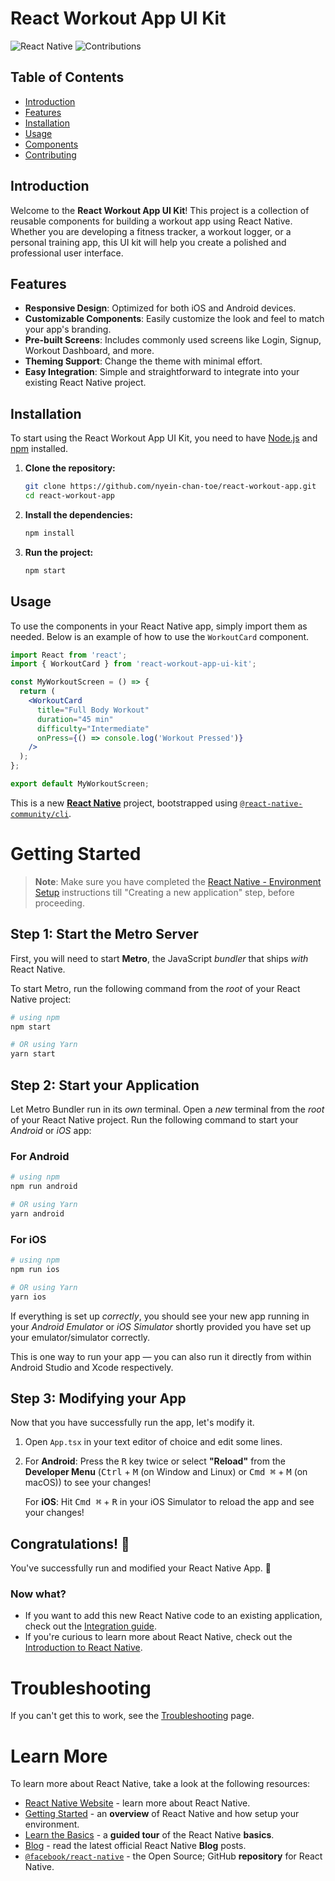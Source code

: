 # React Workout App UI Kit

![React Native](https://img.shields.io/badge/React%20Native-0.63-blue)
![Contributions](https://img.shields.io/badge/contributions-welcome-brightgreen)

## Table of Contents

- [Introduction](#introduction)
- [Features](#features)
- [Installation](#installation)
- [Usage](#usage)
- [Components](#components)
- [Contributing](#contributing)

## Introduction

Welcome to the **React Workout App UI Kit**! This project is a collection of reusable components for building a workout app using React Native. Whether you are developing a fitness tracker, a workout logger, or a personal training app, this UI kit will help you create a polished and professional user interface.

## Features

- **Responsive Design**: Optimized for both iOS and Android devices.
- **Customizable Components**: Easily customize the look and feel to match your app's branding.
- **Pre-built Screens**: Includes commonly used screens like Login, Signup, Workout Dashboard, and more.
- **Theming Support**: Change the theme with minimal effort.
- **Easy Integration**: Simple and straightforward to integrate into your existing React Native project.

## Installation

To start using the React Workout App UI Kit, you need to have [Node.js](https://nodejs.org/) and [npm](https://www.npmjs.com/) installed.

1. **Clone the repository:**

    ```bash
    git clone https://github.com/nyein-chan-toe/react-workout-app.git
    cd react-workout-app
    ```

2. **Install the dependencies:**

    ```bash
    npm install
    ```

3. **Run the project:**

    ```bash
    npm start
    ```

## Usage

To use the components in your React Native app, simply import them as needed. Below is an example of how to use the `WorkoutCard` component.

```jsx
import React from 'react';
import { WorkoutCard } from 'react-workout-app-ui-kit';

const MyWorkoutScreen = () => {
  return (
    <WorkoutCard
      title="Full Body Workout"
      duration="45 min"
      difficulty="Intermediate"
      onPress={() => console.log('Workout Pressed')}
    />
  );
};

export default MyWorkoutScreen;
```

This is a new [**React Native**](https://reactnative.dev) project, bootstrapped using [`@react-native-community/cli`](https://github.com/react-native-community/cli).

# Getting Started

>**Note**: Make sure you have completed the [React Native - Environment Setup](https://reactnative.dev/docs/environment-setup) instructions till "Creating a new application" step, before proceeding.

## Step 1: Start the Metro Server

First, you will need to start **Metro**, the JavaScript _bundler_ that ships _with_ React Native.

To start Metro, run the following command from the _root_ of your React Native project:

```bash
# using npm
npm start

# OR using Yarn
yarn start
```

## Step 2: Start your Application

Let Metro Bundler run in its _own_ terminal. Open a _new_ terminal from the _root_ of your React Native project. Run the following command to start your _Android_ or _iOS_ app:

### For Android

```bash
# using npm
npm run android

# OR using Yarn
yarn android
```

### For iOS

```bash
# using npm
npm run ios

# OR using Yarn
yarn ios
```

If everything is set up _correctly_, you should see your new app running in your _Android Emulator_ or _iOS Simulator_ shortly provided you have set up your emulator/simulator correctly.

This is one way to run your app — you can also run it directly from within Android Studio and Xcode respectively.

## Step 3: Modifying your App

Now that you have successfully run the app, let's modify it.

1. Open `App.tsx` in your text editor of choice and edit some lines.
2. For **Android**: Press the <kbd>R</kbd> key twice or select **"Reload"** from the **Developer Menu** (<kbd>Ctrl</kbd> + <kbd>M</kbd> (on Window and Linux) or <kbd>Cmd ⌘</kbd> + <kbd>M</kbd> (on macOS)) to see your changes!

   For **iOS**: Hit <kbd>Cmd ⌘</kbd> + <kbd>R</kbd> in your iOS Simulator to reload the app and see your changes!

## Congratulations! :tada:

You've successfully run and modified your React Native App. :partying_face:

### Now what?

- If you want to add this new React Native code to an existing application, check out the [Integration guide](https://reactnative.dev/docs/integration-with-existing-apps).
- If you're curious to learn more about React Native, check out the [Introduction to React Native](https://reactnative.dev/docs/getting-started).

# Troubleshooting

If you can't get this to work, see the [Troubleshooting](https://reactnative.dev/docs/troubleshooting) page.

# Learn More

To learn more about React Native, take a look at the following resources:

- [React Native Website](https://reactnative.dev) - learn more about React Native.
- [Getting Started](https://reactnative.dev/docs/environment-setup) - an **overview** of React Native and how setup your environment.
- [Learn the Basics](https://reactnative.dev/docs/getting-started) - a **guided tour** of the React Native **basics**.
- [Blog](https://reactnative.dev/blog) - read the latest official React Native **Blog** posts.
- [`@facebook/react-native`](https://github.com/facebook/react-native) - the Open Source; GitHub **repository** for React Native.
